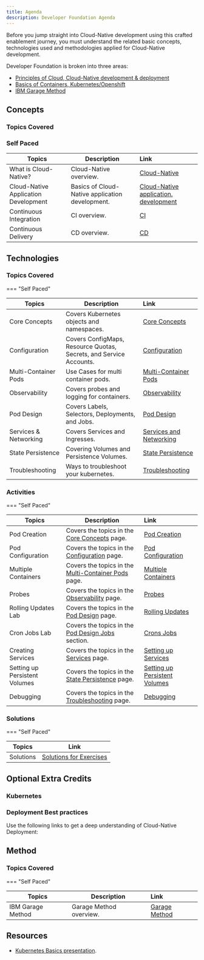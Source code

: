 ```yaml
---
title: Agenda
description: Developer Foundation Agenda
---
```

<!--- cSpell:ignore ICPA openshiftconsole Theia userid toolset crwexposeservice gradlew bluemix ocinstall Mico crwopenlink crwopenapp swaggerui gitpat gituser  buildconfig yourproject wireframe devenvsetup viewapp crwopenlink  atemplatized rtifactoryurlsetup Kata Koda configmap Katacoda checksetup cndp katacoda checksetup Linespace igccli regcred REPLACEME Tavis pipelinerun openshiftcluster invokecloudshell cloudnative sampleapp bwoolf hotspots multicloud pipelinerun Sricharan taskrun Vadapalli Rossel REPLACEME cloudnativesampleapp artifactoryuntar untar Hotspot devtoolsservices Piyum Zonooz Farr Kamal Arora Laszewski  Roadmap roadmap Istio Packt buildpacks automatable ksonnet jsonnet targetport podsiks SIGTERM SIGKILL minikube apiserver multitenant kubelet multizone Burstable checksetup handson  stockbffnode codepatterns devenvsetup newwindow preconfigured cloudantcredentials apikey Indexyaml classname  errorcondition tektonpipeline gradlew gitsecret viewapp cloudantgitpodscreen crwopenlink cdply crwopenapp -->

Before you jump straight into Cloud-Native development using this crafted enablement journey, you must understand the related basic concepts, technologies used and methodologies applied for Cloud-Native development.

Developer Foundation is broken into three areas:

- [Principles of Cloud, Cloud-Native development & deployment](developer-foundation#concepts)
- [Basics of Containers, Kubernetes/Openshift](developer-foundation#technologies)
- [IBM Garage Method]("developer-foundation#method")

## Concepts
### Topics Covered

### Self Paced

| Topics                          | Description         | Link        |
| --------------------------------| ------------------  |:----------- |
| What is Cloud-Native? | Cloud-Native overview. | [Cloud-Native](/developer-foundation/cloud-native-overview/) |
| Cloud-Native Application Development  | Basics of Cloud-Native application development. | [Cloud-Native application. development](/developer-foundation/cloud-native-app-dev/) |
| Continuous Integration | CI overview. | [CI](/developer-intermediate/continuous-integration/) |
| Continuous Delivery | CD overview. | [CD](/developer-intermediate/continuous-delivery/) |


## Technologies
### Topics Covered

=== "Self Paced"

| Topics                          | Description         | Link        |
| --------------------------------| ------------------  |:----------- |
| Core Concepts | Covers Kubernetes objects and namespaces. | [Core Concepts](/developer-foundation/k8s-core-concepts/) |
| Configuration | Covers ConfigMaps, Resource Quotas, Secrets, and Service Accounts. | [Configuration](/developer-foundation/k8s-configuration/) |
| Multi-Container Pods | Use Cases for multi container pods. | [Multi-Container Pods](/developer-foundation/k8s-multi-container-pods/) |
| Observability | Covers probes and logging for containers. | [Observability](/developer-foundation/k8s-observability/) |
| Pod Design | Covers Labels, Selectors, Deployments, and Jobs. | [Pod Design](/developer-foundation/k8s-pod-design/) |
| Services & Networking | Covers Services and Ingresses.  | [Services and Networking](/developer-foundation/k8s-services-networking/) |
| State Persistence| Covering Volumes and Persistence Volumes. | [State Persistence](/developer-foundation/k8s-state-persistence/) |
| Troubleshooting | Ways to troubleshoot your kubernetes. | [Troubleshooting](/developer-foundation/k8s-troubleshooting/) |

### Activities

=== "Self Paced"

| Topics                          | Description         | Link        |
| --------------------------------| ------------------  |:----------- |
| Pod Creation | Covers the topics in the [Core Concepts](/developer-foundation/k8s-core-concepts/) page. | [Pod Creation](/developer-foundation/activities/labs/lab1) |
| Pod Configuration | Covers the topics in the [Configuration](/developer-foundation/k8s-configuration/) page. | [Pod Configuration](/developer-foundation/activities/labs/lab2) |
| Multiple Containers | Covers the topics in the [Multi-Container Pods](/developer-foundation/k8s-multi-container-pods/) page. | [Multiple Containers](/developer-foundation/activities/labs/lab3) |
| Probes | Covers the topics in the [Observability](/developer-foundation/k8s-observability/) page. | [Probes](/developer-foundation/activities/labs/lab4) |
| Rolling Updates Lab | Covers the topics in the [Pod Design](/developer-foundation/k8s-pod-design/) page.  | [Rolling Updates](/developer-foundation/activities/labs/lab6) |
| Cron Jobs Lab | Covers the topics in the [Pod Design Jobs](/developer-foundation/k8s-pod-design#jobs-and-cronjobs) section. | [Crons Jobs](/developer-foundation/activities/labs/lab7) |
| Creating Services | Covers the topics in the [Services](/developer-foundation/k8s-services-networking/) page. | [Setting up Services](/developer-foundation/activities/labs/lab8) |
| Setting up Persistent Volumes | Covers the topics in the [State Persistence](/developer-foundation/k8s-state-persistence/) page. | [Setting up Persistent Volumes](/developer-foundation/activities/labs/lab10) |
| Debugging | Covers the topics in the [ Troubleshooting](/developer-foundation/k8s-troubleshooting/) page.  | [Debugging](/developer-foundation/activities/labs/lab5) |

### Solutions

=== "Self Paced"

| Topics                          | Link        |
| --------------------------------| ------------|
| Solutions | [Solutions for Exercises](/developer-foundation/activities/labs/solutions) |



## Optional Extra Credits
### Kubernetes
<ActivationPage content="kubernetes" tileColor="bx--article-card--ibm">
</ActivationPage>

### Deployment Best practices
Use the following links to get a deep understanding of Cloud-Native Deployment:
<ActivationPage content="cndp">
</ActivationPage>

## Method
### Topics Covered


=== "Self Paced"

| Topics                          | Description         | Link        |
| --------------------------------| ------------------  |:----------- |
| IBM Garage Method | Garage Method overview. | [Garage Method](/developer-foundation/garage-development/) |


## Resources
- [Kubernetes Basics presentation](/slides/03-Kubernetes-Basics.pdf).
